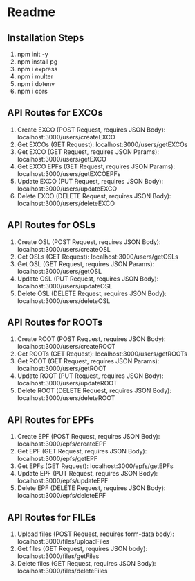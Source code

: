 # Readme

## Installation Steps
1. npm init -y
2. npm install pg
3. npm i express
4. npm i multer
5. npm i dotenv
6. npm i cors

## API Routes for EXCOs
1. Create EXCO (POST Request, requires JSON Body): localhost:3000/users/createEXCO
2. Get EXCOs (GET Request): localhost:3000/users/getEXCOs
3. Get EXCO (GET Request, requires JSON Params): localhost:3000/users/getEXCO
4. Get EXCO EPFs (GET Request, requires JSON Params): localhost:3000/users/getEXCOEPFs
5. Update EXCO (PUT Request, requires JSON Body): localhost:3000/users/updateEXCO
6. Delete EXCO (DELETE Request, requires JSON Body): localhost:3000/users/deleteEXCO

## API Routes for OSLs
1. Create OSL (POST Request, requires JSON Body): localhost:3000/users/createOSL
2. Get OSLs (GET Request): localhost:3000/users/getOSLs
3. Get OSL (GET Request, requires JSON Params): localhost:3000/users/getOSL
4. Update OSL (PUT Request, requires JSON Body): localhost:3000/users/updateOSL
5. Delete OSL (DELETE Request, requires JSON Body): localhost:3000/users/deleteOSL

## API Routes for ROOTs
1. Create ROOT (POST Request, requires JSON Body): localhost:3000/users/createROOT
2. Get ROOTs (GET Request): localhost:3000/users/getROOTs
3. Get ROOT (GET Request, requires JSON Params): localhost:3000/users/getROOT
4. Update ROOT (PUT Request, requires JSON Body): localhost:3000/users/updateROOT
5. Delete ROOT (DELETE Request, requires JSON Body): localhost:3000/users/deleteROOT

## API Routes for EPFs
1. Create EPF (POST Request, requires JSON Body): localhost:3000/epfs/createEPF
2. Get EPF (GET Request, requires JSON Body): localhost:3000/epfs/getEPF
3. Get EPFs (GET Request): localhost:3000/epfs/getEPFs 
4. Update EPF (PUT Request, requires JSON Body): localhost:3000/epfs/updateEPF
5. Delete EPF (DELETE Request, requires JSON Body): localhost:3000/epfs/deleteEPF

## API Routes for FILEs
1. Upload files (POST Request, requires form-data body): localhost:3000/files/uploadFiles
2. Get files (GET Request, requires JSON body): localhost:3000/files/getFiles
3. Delete files (GET Request, requires JSON Body): localhost:3000/files/deleteFiles

